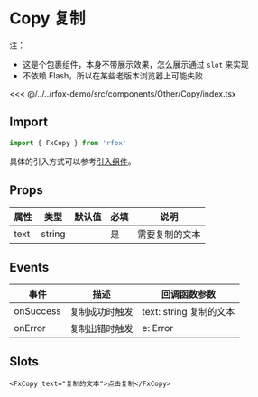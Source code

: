 # Copy 复制

注：

- 这是个包裹组件，本身不带展示效果，怎么展示通过 `slot` 来实现
- 不依赖 Flash，所以在某些老版本浏览器上可能失败

<CodeDemo name="Copy">

<<< @/../../rfox-demo/src/components/Other/Copy/index.tsx

</CodeDemo>

## Import

```js
import { FxCopy } from 'rfox'
```

具体的引入方式可以参考[引入组件](../guide/import.md)。

## Props

| 属性 | 类型   | 默认值 | 必填 | 说明           |
| ---- | ------ | ------ | ---- | -------------- |
| text | string |        | 是   | 需要复制的文本 |

## Events

| 事件      | 描述           | 回调函数参数            |
| --------- | -------------- | ----------------------- |
| onSuccess | 复制成功时触发 | text: string 复制的文本 |
| onError   | 复制出错时触发 | e: Error                |

## Slots

```tsx
<FxCopy text="复制的文本">点击复制</FxCopy>
```
